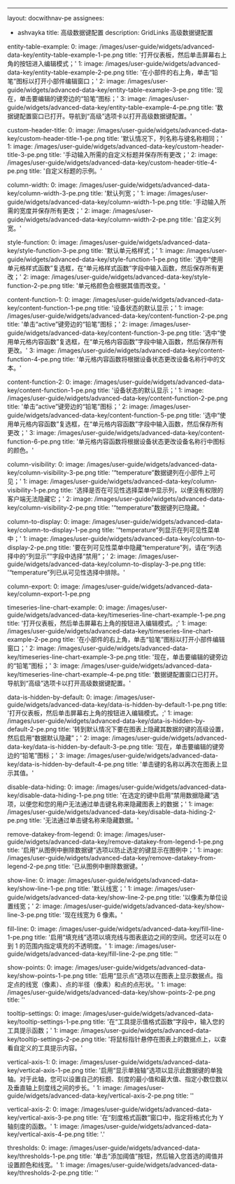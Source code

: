 ---
layout: docwithnav-pe
assignees:
- ashvayka
title: 高级数据键配置
description: GridLinks 高级数据键配置

entity-table-example:
    0:
        image: /images/user-guide/widgets/advanced-data-key/entity-table-example-1-pe.png
        title: '打开仪表板，然后单击屏幕右上角的按钮进入编辑模式；'
    1:
        image: /images/user-guide/widgets/advanced-data-key/entity-table-example-2-pe.png
        title: '在小部件的右上角，单击“铅笔”图标以打开小部件编辑窗口；'
    2:
        image: /images/user-guide/widgets/advanced-data-key/entity-table-example-3-pe.png
        title: '现在，单击要编辑的键旁边的“铅笔”图标；'
    3:
        image: /images/user-guide/widgets/advanced-data-key/entity-table-example-4-pe.png
        title: '数据键配置窗口已打开。导航到“高级”选项卡以打开高级数据键配置。'

custom-header-title:
    0:
        image: /images/user-guide/widgets/advanced-data-key/custom-header-title-1-pe.png
        title: '默认情况下，列名称与键名称相同；'
    1:
        image: /images/user-guide/widgets/advanced-data-key/custom-header-title-3-pe.png
        title: '手动输入所需的自定义标题并保存所有更改；'
    2:
        image: /images/user-guide/widgets/advanced-data-key/custom-header-title-4-pe.png
        title: '自定义标题的示例。'

column-width:
    0:
        image: /images/user-guide/widgets/advanced-data-key/column-width-3-pe.png
        title: '默认列宽；'
    1:
        image: /images/user-guide/widgets/advanced-data-key/column-width-1-pe.png
        title: '手动输入所需的宽度并保存所有更改；'
    2:
        image: /images/user-guide/widgets/advanced-data-key/column-width-2-pe.png
        title: '自定义列宽。'

style-function:
    0:
        image: /images/user-guide/widgets/advanced-data-key/style-function-3-pe.png
        title: '默认单元格样式；'
    1:
        image: /images/user-guide/widgets/advanced-data-key/style-function-1-pe.png
        title: '选中“使用单元格样式函数”复选框，在“单元格样式函数”字段中输入函数，然后保存所有更改；'
    2:
        image: /images/user-guide/widgets/advanced-data-key/style-function-2-pe.png
        title: '单元格颜色会根据其值而改变。'

content-function-1:
    0:
        image: /images/user-guide/widgets/advanced-data-key/content-function-1-pe.png
        title: '设备状态的默认显示；'
    1:
        image: /images/user-guide/widgets/advanced-data-key/content-function-2-pe.png
        title: '单击“active”键旁边的“铅笔”图标；'
    2:
        image: /images/user-guide/widgets/advanced-data-key/content-function-3-pe.png
        title: '选中“使用单元格内容函数”复选框，在“单元格内容函数”字段中输入函数，然后保存所有更改。'
    3:
        image: /images/user-guide/widgets/advanced-data-key/content-function-4-pe.png
        title: '单元格内容函数将根据设备状态更改设备名称行中的文本。'

content-function-2:
    0:
        image: /images/user-guide/widgets/advanced-data-key/content-function-1-pe.png
        title: '设备状态的默认显示；'
    1:
        image: /images/user-guide/widgets/advanced-data-key/content-function-2-pe.png
        title: '单击“active”键旁边的“铅笔”图标；'
    2:
        image: /images/user-guide/widgets/advanced-data-key/content-function-5-pe.png
        title: '选中“使用单元格内容函数”复选框，在“单元格内容函数”字段中输入函数，然后保存所有更改；'
    3:
        image: /images/user-guide/widgets/advanced-data-key/content-function-6-pe.png
        title: '单元格内容函数将根据设备状态更改设备名称行中图标的颜色。'

column-visibility:
    0:
        image: /images/user-guide/widgets/advanced-data-key/column-visibility-3-pe.png
        title: '“temperature”数据键列在小部件上可见；'
    1:
        image: /images/user-guide/widgets/advanced-data-key/column-visibility-1-pe.png
        title: '选择是否在可见性选择菜单中显示列，以便没有权限的客户端无法隐藏它；'
    2:
        image: /images/user-guide/widgets/advanced-data-key/column-visibility-2-pe.png
        title: '“temperature”数据键列已隐藏。'

column-to-display:
    0:
        image: /images/user-guide/widgets/advanced-data-key/column-to-display-1-pe.png
        title: '“temperature”列显示在列可见性菜单中；'
    1:
        image: /images/user-guide/widgets/advanced-data-key/column-to-display-2-pe.png
        title: '要在列可见性菜单中隐藏“temperature”列，请在“列选择中的“列显示””字段中选择“禁用”；'
    2:
        image: /images/user-guide/widgets/advanced-data-key/column-to-display-3-pe.png
        title: '“temperature”列已从可见性选择中排除。'

column-export:
    0:
        image: /images/user-guide/widgets/advanced-data-key/column-export-1-pe.png

timeseries-line-chart-example:
    0:
        image: /images/user-guide/widgets/advanced-data-key/timeseries-line-chart-example-1-pe.png
        title: '打开仪表板，然后单击屏幕右上角的按钮进入编辑模式。;'
    1:
        image: /images/user-guide/widgets/advanced-data-key/timeseries-line-chart-example-2-pe.png
        title: '在小部件的右上角，单击“铅笔”图标以打开小部件编辑窗口；'
    2:
        image: /images/user-guide/widgets/advanced-data-key/timeseries-line-chart-example-3-pe.png
        title: '现在，单击要编辑的键旁边的“铅笔”图标；'
    3:
        image: /images/user-guide/widgets/advanced-data-key/timeseries-line-chart-example-4-pe.png
        title: '数据键配置窗口已打开。导航到“高级”选项卡以打开高级数据键配置。'

data-is-hidden-by-default:
    0:
        image: /images/user-guide/widgets/advanced-data-key/data-is-hidden-by-default-1-pe.png
        title: '打开仪表板，然后单击屏幕右上角的按钮进入编辑模式。;'
    1:
        image: /images/user-guide/widgets/advanced-data-key/data-is-hidden-by-default-2-pe.png
        title: '转到默认情况下要在图表上隐藏其数据的键的高级设置，然后启用“数据默认隐藏”；'
    2:
        image: /images/user-guide/widgets/advanced-data-key/data-is-hidden-by-default-3-pe.png
        title: '现在，单击要编辑的键旁边的“铅笔”图标；'
    3:
        image: /images/user-guide/widgets/advanced-data-key/data-is-hidden-by-default-4-pe.png
        title: '单击键的名称以再次在图表上显示其值。'

disable-data-hiding:
    0:
        image: /images/user-guide/widgets/advanced-data-key/disable-data-hiding-1-pe.png
        title: '在选定的键中启用“禁用数据隐藏”选项，以便您和您的用户无法通过单击键名称来隐藏图表上的数据；'
    1:
        image: /images/user-guide/widgets/advanced-data-key/disable-data-hiding-2-pe.png
        title: '无法通过单击键名称来隐藏数据。'

remove-datakey-from-legend:
    0:
        image: /images/user-guide/widgets/advanced-data-key/remove-datakey-from-legend-1-pe.png
        title: '启用“从图例中删除数据键”选项以防止选定的键显示在图例中；'
    1:
        image: /images/user-guide/widgets/advanced-data-key/remove-datakey-from-legend-2-pe.png
        title: '已从图例中删除数据键。'

show-line:
    0:
        image: /images/user-guide/widgets/advanced-data-key/show-line-1-pe.png
        title: '默认线宽；'
    1:
        image: /images/user-guide/widgets/advanced-data-key/show-line-2-pe.png
        title: '以像素为单位设置线宽；'
    2:
        image: /images/user-guide/widgets/advanced-data-key/show-line-3-pe.png
        title: '现在线宽为 6 像素。'

fill-line:
    0:
        image: /images/user-guide/widgets/advanced-data-key/fill-line-1-pe.png
        title: '启用“填充线”选项以填充线与图表底边之间的空间。您还可以在 0 到 1 的范围内指定填充的不透明度。'
    1:
        image: /images/user-guide/widgets/advanced-data-key/fill-line-2-pe.png
        title: ''

show-points:
    0:
        image: /images/user-guide/widgets/advanced-data-key/show-points-1-pe.png
        title: '启用“显示点”选项以在图表上显示数据点。指定点的线宽（像素）、点的半径（像素）和点的点形状。'
    1:
        image: /images/user-guide/widgets/advanced-data-key/show-points-2-pe.png
        title: ''

tooltip-settings:
    0:
        image: /images/user-guide/widgets/advanced-data-key/tooltip-settings-1-pe.png
        title: '在“工具提示值格式函数”字段中，输入您的工具提示函数；'
    1:
        image: /images/user-guide/widgets/advanced-data-key/tooltip-settings-2-pe.png
        title: '将鼠标指针悬停在图表上的数据点上，以查看自定义的工具提示内容。'

vertical-axis-1:
    0:
        image: /images/user-guide/widgets/advanced-data-key/vertical-axis-1-pe.png
        title: '启用“显示单独轴”选项以显示此数据键的单独轴。对于此轴，您可以设置自己的标题、刻度的最小值和最大值、指定小数位数以及垂直轴上刻度线之间的步长。'
    1:
        image: /images/user-guide/widgets/advanced-data-key/vertical-axis-2-pe.png
        title: ''

vertical-axis-2:
    0:
        image: /images/user-guide/widgets/advanced-data-key/vertical-axis-3-pe.png
        title: '在“刻度格式函数”窗口中，指定将格式化为 Y 轴刻度的函数。'
    1:
        image: /images/user-guide/widgets/advanced-data-key/vertical-axis-4-pe.png
        title: '.'

thresholds:
    0:
        image: /images/user-guide/widgets/advanced-data-key/thresholds-1-pe.png
        title: '单击“添加阈值”按钮，然后输入您首选的阈值并设置颜色和线宽。'
    1:
        image: /images/user-guide/widgets/advanced-data-key/thresholds-2-pe.png
        title: ''